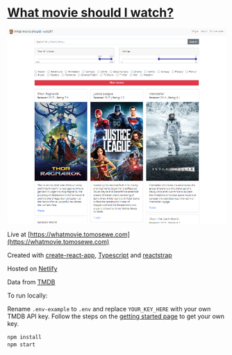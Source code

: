 # [What movie should I watch?](https://whatmovie.tomosewe.com)

![Screenshot](https://github.com/tomosewe/whatmovie/blob/master/public/images/screenshot.png 'Screenshot')

Live at [https://whatmovie.tomosewe.com](https://whatmovie.tomosewe.com)

Created with [create-react-app](https://github.com/facebook/create-react-app), [Typescript](https://www.typescriptlang.org/) and [reactstrap](https://reactstrap.github.io/)

Hosted on [Netlify](https://www.netlify.com/)

Data from [TMDB](https://www.themoviedb.org/)

To run locally:

Rename `.env-example` to `.env` and replace `YOUR_KEY_HERE` with your own TMDB API key. Follow the steps on the [getting started page](https://developers.themoviedb.org/3/getting-started/introduction) to get your own key.

```sh
npm install
npm start
```
